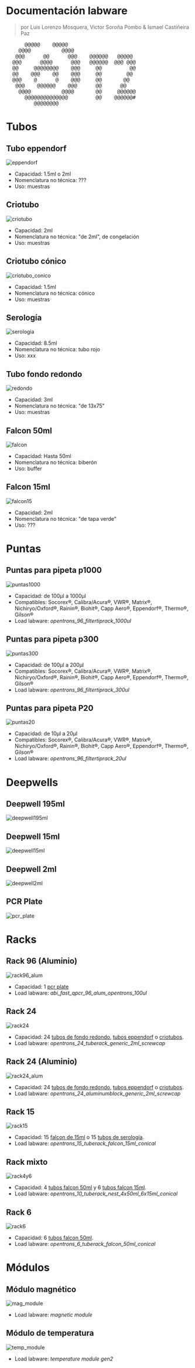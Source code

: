 # Documentación labware
> por Luis Lorenzo Mosquera, Victor Soroña Pombo & Ismael Castiñeira Paz  
<pre>
      @@@@@    @@@@@
    @@@@          @@@@
   @@@      @@      @@@    @@@@@@   @@@@@
  @@@      @@@@      @@@   @@@@@@  @@@ @@@
  @@     @@@@@@@@    @@@     @@         @@
  @@    @@@    @@    @@@     @@        @@
  @@@    @      @    @@@     @@       @@
   @@@    @@@@@@    @@@      @@      @@
    @@@@          @@@@       @@     @@@@@@
      @@@@@@@@@@@@@@         @@    @@@@@@#
         @@@@@@@@
</pre>

# Tubos

<a id="eppendorf"></a>  

## Tubo eppendorf  

![eppendorf](img/labware/eppendorf.jpeg)  

* Capacidad: 1.5ml o 2ml
* Nomenclatura no técnica: ???
* Uso: muestras

<a id="criotubo"></a>  

## Criotubo  

![criotubo](img/labware/criotubo.jpeg)  

* Capacidad: 2ml
* Nomenclatura no técnica: "de 2ml", de congelación
* Uso: muestras

<a id="criotubo_conico"></a>  

## Criotubo cónico 

![criotubo_conico](img/labware/criotubo_conico.jpg)  

* Capacidad: 1.5ml
* Nomenclatura no técnica: cónico
* Uso: muestras

<a id="serologia"></a>  

## Serología 

![serologia](img/labware/serologia.jpg)  

* Capacidad: 8.5ml
* Nomenclatura no técnica: tubo rojo
* Uso: xxx

<a id="f_redondo"></a>  

## Tubo fondo redondo  

![redondo](img/labware/redondo.jpeg)  

* Capacidad: 3ml
* Nomenclatura no técnica: "de 13x75"
* Uso: muestras

<a id="falcon50"></a>  

## Falcon 50ml  

![falcon](img/labware/falcon50.jpeg)  

* Capacidad: Hasta 50ml
* Nomenclatura no técnica: biberón
* Uso: buffer

<a id="falcon15"></a>  

## Falcon 15ml  

![falcon15](img/labware/falcon15.jpg)  

* Capacidad: 2ml
* Nomenclatura no técnica: "de tapa verde"
* Uso: ???

# Puntas

<a id="puntas1000"></a>  

## Puntas para pipeta p1000  

![puntas1000](img/labware/puntas1000.jpeg)  

* Capacidad: de 100µl a 1000µl
* Compatibles: Socorex®, Calibra/Acura®, VWR®, Matrix®, Nichiryo/Oxford®, Rainin®, Biohit®, Capp Aero®, Eppendorf®, Thermo®, Gilson®
* Load labware: *opentrons_96_filtertiprack_1000ul*

<a id="puntas300"></a>  

## Puntas para pipeta p300  

![puntas300](img/labware/puntas300.jpeg)  

* Capacidad: de 100µl a 200µl  
* Compatibles: Socorex®, Calibra/Acura®, VWR®, Matrix®, Nichiryo/Oxford®, Rainin®, Biohit®, Capp Aero®, Eppendorf®, Thermo®, Gilson®
* Load labware: *opentrons_96_filtertiprack_300ul*

<a id="puntas20"></a>  

## Puntas para pipeta P20  

![puntas20](img/labware/puntas20.jpeg)  

* Capacidad: de 10µl a 20µl
* Compatibles: Socorex®, Calibra/Acura®, VWR®, Matrix®, Nichiryo/Oxford®, Rainin®, Biohit®, Capp Aero®, Eppendorf®, Thermo®, Gilson®
* Load labware: *opentrons_96_filtertiprack_20ul*

# Deepwells

<a id="deepwell195ml"></a>

## Deepwell 195ml  

![deepwell195ml](img/labware/deepwell195ml.jpeg)

<a id="deepwell15ml"></a>  

## Deepwell 15ml  

![deepwell15ml](img/labware/deepwell15ml.jpeg)

<a id="deepwell2ml"></a>  

## Deepwell 2ml  

![deepwell2ml](img/labware/deepwell2ml.jpeg)

<a id="pcrplate"></a>

## PCR Plate  

![pcr_plate](img/labware/pcr_plate.jpeg)

# Racks

<a id="rack96_alum"></a>

## Rack 96 (Aluminio)  

![rack96_alum](img/labware/rack96_alum.jpeg)  

* Capacidad: 1 [pcr plate](#pcrplate)  
* Load labware: *abi_fast_qpcr_96_alum_opentrons_100ul*  

<a id="rack24"></a>

## Rack 24  

![rack24](img/labware/rack24.jpeg)  

* Capacidad: 24 [tubos de fondo redondo](#f_redondo), [tubos eppendorf](#eppendorf) o [criotubos](#criotubo).
* Load labware: *opentrons_24_tuberack_generic_2ml_screwcap*

<a id="rack24_alum"></a>

## Rack 24 (Aluminio)  

![rack24_alum](img/labware/rack24_alum.jpeg)  

* Capacidad: 24 [tubos de fondo redondo](#f_redondo), [tubos eppendorf](#eppendorf) o [criotubos](#criotubo).
* Load labware: *opentrons_24_aluminumblock_generic_2ml_screwcap*

<a id="rack15"></a>

## Rack 15  

![rack15](img/labware/rack15.jpeg)  

* Capacidad: 15 [falcon de 15ml](#falcon15) o 15 [tubos de serología](#serologia).
* Load labware: *opentrons_15_tuberack_falcon_15ml_conical*

<a id="rack4y6"></a>

## Rack mixto  

![rack4y6](img/labware/rack4y6.jpeg)  

* Capacidad: 4 [tubos falcon 50ml](#falcon50) y 6 [tubos falcon 15ml](#falcon15).
* Load labware: *opentrons_10_tuberack_nest_4x50ml_6x15ml_conical*

<a id="rack6"></a>

## Rack 6  

![rack6](img/labware/rack6.jpeg)  

* Capacidad: 6 [tubos falcon 50ml](#falcon50).
* Load labware: *opentrons_6_tuberack_falcon_50ml_conical*

# Módulos

<a id="m_magnetico"></a>

## Módulo magnético  

![mag_module](img/labware/mag_module.jpg)  

* Load labware: *magnetic module*

<a id="m_temperatura"></a>

## Módulo de temperatura  

![temp_module](img/labware/temp_module.jpg)  

* Load labware: *temperature module gen2*
